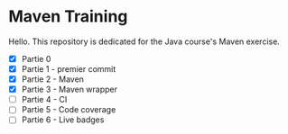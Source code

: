 # Maven Training

Hello. This repository is dedicated for the Java course's Maven exercise.

* [X] Partie 0
* [X] Partie 1 - premier commit
* [X] Partie 2 - Maven
* [X] Partie 3 - Maven wrapper
* [ ] Partie 4 - CI
* [ ] Partie 5 - Code coverage
* [ ] Partie 6 - Live badges
